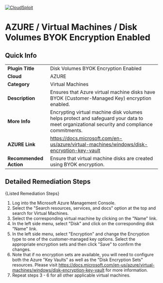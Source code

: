 [![CloudSploit](https://cloudsploit.com/img/logo-new-big-text-100.png "CloudSploit")](https://cloudsploit.com)

# AZURE / Virtual Machines / Disk Volumes BYOK Encryption Enabled

## Quick Info

| | |
|-|-|
| **Plugin Title** | Disk Volumes BYOK Encryption Enabled |
| **Cloud** | AZURE |
| **Category** | Virtual Machines |
| **Description** | Ensures that Azure virtual machine disks have BYOK (Customer-Managed Key) encryption enabled. |
| **More Info** | Encrypting virtual machine disk volumes helps protect and safeguard your data to meet organizational security and compliance commitments. |
| **AZURE Link** | https://docs.microsoft.com/en-us/azure/virtual-machines/windows/disk-encryption-key-vault |
| **Recommended Action** | Ensure that virtual machine disks are created using BYOK encryption. |

## Detailed Remediation Steps

{Listed Remediation Steps}
1. Log into the Microsoft Azure Management Console.
2. Select the "Search resources, services, and docs" option at the top and search for Virtual Machines.
3. Select the corresponding virtual machine by clicking on the "Name" link.
4. In the left side menu, select "Disk" and click on the corresponding disk "Name" link.
5. In the left side menu, select "Encryption" and change the Encryption type to one of the customer-managed key options. Select the appropriate encryption sets and then click "Save" to confirm the changes.
6. Note that if no encryption sets are available, you will need to configure both the Azure "Key Vaults" as well as the "Disk Encryption Sets" resources. Please visit https://docs.microsoft.com/en-us/azure/virtual-machines/windows/disk-encryption-key-vault for more information. 
7. Repeat steps 3 - 6 for all other applicable virtual machines.